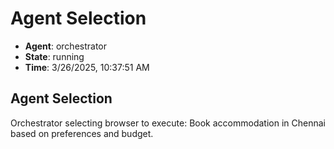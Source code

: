 # Agent Selection

- **Agent**: orchestrator
- **State**: running
- **Time**: 3/26/2025, 10:37:51 AM

## Agent Selection

Orchestrator selecting browser to execute: Book accommodation in Chennai based on preferences and budget.

